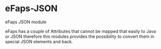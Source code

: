 # eFaps-JSON
eFaps JSON module

eFaps has a couple of Attributes that cannot be mapped that easily to Java or JSON therefore this modules provides the
possibility to convert them in special JSON elements and back.
